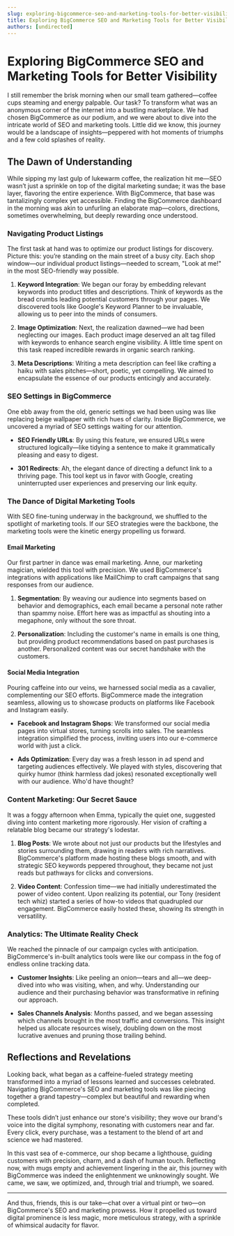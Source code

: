 ```yaml
---
slug: exploring-bigcommerce-seo-and-marketing-tools-for-better-visibility
title: Exploring BigCommerce SEO and Marketing Tools for Better Visibility
authors: [undirected]
---
```



# Exploring BigCommerce SEO and Marketing Tools for Better Visibility

I still remember the brisk morning when our small team gathered—coffee cups steaming and energy palpable. Our task? To transform what was an anonymous corner of the internet into a bustling marketplace. We had chosen BigCommerce as our podium, and we were about to dive into the intricate world of SEO and marketing tools. Little did we know, this journey would be a landscape of insights—peppered with hot moments of triumphs and a few cold splashes of reality.

## The Dawn of Understanding

While sipping my last gulp of lukewarm coffee, the realization hit me—SEO wasn’t just a sprinkle on top of the digital marketing sundae; it was the base layer, flavoring the entire experience. With BigCommerce, that base was tantalizingly complex yet accessible. Finding the BigCommerce dashboard in the morning was akin to unfurling an elaborate map—colors, directions, sometimes overwhelming, but deeply rewarding once understood.

### Navigating Product Listings

The first task at hand was to optimize our product listings for discovery. Picture this: you’re standing on the main street of a busy city. Each shop window—our individual product listings—needed to scream, "Look at me!" in the most SEO-friendly way possible.

1. **Keyword Integration**: We began our foray by embedding relevant keywords into product titles and descriptions. Think of keywords as the bread crumbs leading potential customers through your pages. We discovered tools like Google's Keyword Planner to be invaluable, allowing us to peer into the minds of consumers.

2. **Image Optimization**: Next, the realization dawned—we had been neglecting our images. Each product image deserved an alt tag filled with keywords to enhance search engine visibility. A little time spent on this task reaped incredible rewards in organic search ranking.

3. **Meta Descriptions**: Writing a meta description can feel like crafting a haiku with sales pitches—short, poetic, yet compelling. We aimed to encapsulate the essence of our products enticingly and accurately.

### SEO Settings in BigCommerce

One ebb away from the old, generic settings we had been using was like replacing beige wallpaper with rich hues of clarity. Inside BigCommerce, we uncovered a myriad of SEO settings waiting for our attention.

- **SEO Friendly URLs**: By using this feature, we ensured URLs were structured logically—like tidying a sentence to make it grammatically pleasing and easy to digest.

- **301 Redirects**: Ah, the elegant dance of directing a defunct link to a thriving page. This tool kept us in favor with Google, creating uninterrupted user experiences and preserving our link equity.

### The Dance of Digital Marketing Tools

With SEO fine-tuning underway in the background, we shuffled to the spotlight of marketing tools. If our SEO strategies were the backbone, the marketing tools were the kinetic energy propelling us forward.

#### Email Marketing

Our first partner in dance was email marketing. Anne, our marketing magician, wielded this tool with precision. We used BigCommerce's integrations with applications like MailChimp to craft campaigns that sang responses from our audience.

1. **Segmentation**: By weaving our audience into segments based on behavior and demographics, each email became a personal note rather than spammy noise. Effort here was as impactful as shouting into a megaphone, only without the sore throat.

2. **Personalization**: Including the customer's name in emails is one thing, but providing product recommendations based on past purchases is another. Personalized content was our secret handshake with the customers.

#### Social Media Integration

Pouring caffeine into our veins, we harnessed social media as a cavalier, complementing our SEO efforts. BigCommerce made the integration seamless, allowing us to showcase products on platforms like Facebook and Instagram easily.

- **Facebook and Instagram Shops**: We transformed our social media pages into virtual stores, turning scrolls into sales. The seamless integration simplified the process, inviting users into our e-commerce world with just a click.

- **Ads Optimization**: Every day was a fresh lesson in ad spend and targeting audiences effectively. We played with styles, discovering that quirky humor (think harmless dad jokes) resonated exceptionally well with our audience. Who'd have thought?

### Content Marketing: Our Secret Sauce

It was a foggy afternoon when Emma, typically the quiet one, suggested diving into content marketing more rigorously. Her vision of crafting a relatable blog became our strategy's lodestar.

1. **Blog Posts**: We wrote about not just our products but the lifestyles and stories surrounding them, drawing in readers with rich narratives. BigCommerce's platform made hosting these blogs smooth, and with strategic SEO keywords peppered throughout, they became not just reads but pathways for clicks and conversions.

2. **Video Content**: Confession time—we had initially underestimated the power of video content. Upon realizing its potential, our Tony (resident tech whiz) started a series of how-to videos that quadrupled our engagement. BigCommerce easily hosted these, showing its strength in versatility.

### Analytics: The Ultimate Reality Check

We reached the pinnacle of our campaign cycles with anticipation. BigCommerce's in-built analytics tools were like our compass in the fog of endless online tracking data.

- **Customer Insights**: Like peeling an onion—tears and all—we deep-dived into who was visiting, when, and why. Understanding our audience and their purchasing behavior was transformative in refining our approach.

- **Sales Channels Analysis**: Months passed, and we began assessing which channels brought in the most traffic and conversions. This insight helped us allocate resources wisely, doubling down on the most lucrative avenues and pruning those trailing behind.

## Reflections and Revelations

Looking back, what began as a caffeine-fueled strategy meeting transformed into a myriad of lessons learned and successes celebrated. Navigating BigCommerce's SEO and marketing tools was like piecing together a grand tapestry—complex but beautiful and rewarding when completed.

These tools didn’t just enhance our store's visibility; they wove our brand's voice into the digital symphony, resonating with customers near and far. Every click, every purchase, was a testament to the blend of art and science we had mastered.

In this vast sea of e-commerce, our shop became a lighthouse, guiding customers with precision, charm, and a dash of human touch. Reflecting now, with mugs empty and achievement lingering in the air, this journey with BigCommerce was indeed the enlightenment we unknowingly sought. We came, we saw, we optimized, and, through trial and triumph, we soared.

---

And thus, friends, this is our take—chat over a virtual pint or two—on BigCommerce's SEO and marketing prowess. How it propelled us toward digital prominence is less magic, more meticulous strategy, with a sprinkle of whimsical audacity for flavor.